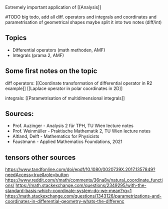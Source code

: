 Extremely important application of [[Analysis]] 


#TODO big todo, add all diff. operators and integrals and coordinates and parametrisation of geometrical shapes
maybe split it into two notes (diff/int)


## Topics
- Differential operators (math methoden, AMF)
- Integrals (prama 2, AMF) 


## Some first notes on the topic
diff operators:
[[Coordinate transformation of differential operator in R2 example]]
[[Laplace operator in polar coordinates in 2D]]

integrals:
[[Parametrisation of multidimensional integrals]]




## Sources:
- Prof. Auzinger - Analysis 2 für TPH, TU Wien lecture notes
- Prof. Weinmüller - Praktische Mathematik 2, TU Wien lecture notes
- Altland, Delft - Mathematics for Physicists
- Faustmann - Applied Mathematics Foundations, 2021



## tensors other sources
https://www.tandfonline.com/doi/epdf/10.1080/0020739X.2017.1357849?needAccess=true&role=button
https://www.reddit.com/r/math/comments/36na8v/natural_coordinate_functions/
https://math.stackexchange.com/questions/2349295/with-the-standard-basis-which-coordinate-system-do-we-mean?rq=1
https://math.stackexchange.com/questions/1343126/parametrizations-and-coordinates-in-differential-geometry-whats-the-differenc
